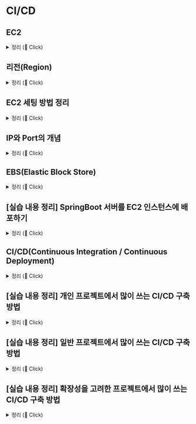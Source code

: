 # CI/CD

## EC2

<details>
   <summary> 정리 (📖 Click)</summary>
<br />

* EC2(Elastic Compute Cloud)
  * 컴퓨터를 빌려 원격으로 접속해 사용하는 서비스

-----------------------
</details>

## 리전(Region)

<details>
   <summary> 정리 (📖 Click)</summary>
<br />

* 인프라를 지리적으로 나누어 배포한 각각의 데이터 센터
  * 애플리케이션의 주된 사용자들의 위치와 지리적으로 가까운 리전을 선택하는 것이 유리하다.

-----------------------
</details>

## EC2 세팅 방법 정리

<details>
   <summary> 정리 (📖 Click)</summary>
<br />

* 추천 OS : ubuntu
* 인스턴스 : 인스턴스란, EC2에서 빌린 컴퓨터 한 대
* 키 페어 : EC2 인스턴스에 접속하기 위한 비밀번호(관리 필수)
* 네트워크 설정
  * 보안 그룹 : AWS 클라우드에서의 네트워크 보안
  * 인바운드 트래픽 : 외부에서 EC2 인스턴스로 보내는 트래픽
  * 아웃바운드 트래픽 : EC2 인스턴스에서 외부로 나가는 트래픽

#### 보안그룹 설정

* 방화벽(보안 그룹)
  * 설정 보안 그룸 설명 : 내가 배포할 백엔드 서버는 HTTP(80번)를 개방하겠다. 

![img.png](img.png)

![img_1.png](img_1.png)

-----------------------
</details>

## IP와 Port의 개념

<details>
   <summary> 정리 (📖 Click)</summary>
<br />

* IP : 네트워크 상에서의 특정 컴퓨터를 가리키는 주소
* Port : 한 컴퓨터 내에서 실행되고 있는 특정 프로그램의 주소
* 브라우저 창에 포트 번호를 입력하지 않는 이유
  * 주소 창에 도메인 주소를 입력해서 엔터를 누르면 브라우저는 기본적으로 80번 포트로 통신을 보내기 때문이다.

* 잘 알려진 포트(well-known port)란?
  * 0 ~ 1023번까지 포트 번호
  * 규약을 통해 역할이 정해져 있는 포트 번호
  * 정해놓은 규약을 꼭 지키지 않아도 무방하나 가급적이면 지키는 것을 권장한다. 

-----------------------
</details>

## EBS(Elastic Block Store)

<details>
   <summary> 정리 (📖 Click)</summary>
<br />

* EC2 안에 부착되어 있는 일종의 하드디스크
* 스토리지(storage), 볼륨(volume)이라고도 표현

-----------------------
</details>

## [실습 내용 정리] SpringBoot 서버를 EC2 인스턴스에 배포하기

<details>
   <summary> 정리 (📖 Click)</summary>
<br />

1. 스프링 부트를 실행시키기 위한 JDK를 설치하기

```text
sudo apt update && sudo apt install openjdk-17-jdk -y
```

2. EC2 인스턴스에서 클론하기

```text
git clone ~
```

3. application.yml 파일 직접 만들기

* application.yml과 같은 민감한 정보가 포함된 파일은 git으로 버전 관리를 하지 않는 것이 일반적이다.
* 따라서 application.yml 파일은 별도로 EC2 인스턴스에 올려주어야 한다.
* 하지만 application.yml 파일을 EC2 인스턴스에 올리는 작업보다는 application.yml 파일을 직접 만드는 게 훨씬 간단하다.

4. 서버 실행하기

```text
./gradlew clean build   
cd [프로젝트명]/build/libs
sudo java -jar [빌드된 JAR 파일명]
```

5. EC2 인스턴스의 탄력적 IP를 통해 배포한 SpringBoot 서버에 진입하기

![img_2.png](img_2.png)

-----------------------
</details>

## CI/CD(Continuous Integration / Continuous Deployment)

<details>
   <summary> 정리 (📖 Click)</summary>
<br />

* CI/CD(Continuous Integration / Continuous Deployment)
  * 테스트(Test), 통합(Merge), 배포(Deploy)의 과정을 자동화하는 것

![img_3.png](img_3.png)

* CI/CD를 구축할 때 사용하는 툴
  * Github Actions
  * Jenkins
  * Circle CI
  * Travis CI

* 현업에서 잘 사용되는 툴 : Github Actions, Jenkins
  * Github Actions는 별도 서버 구축 없이 Github에 내장되어 있는 Github Actions 기능을 사용할 수 있다.
  * 비용적인 측면도 유리하고 셋팅하는 데 시간을 쓸 필요도 없다.
  * https://tech.kakao.com/posts/516 : 카카오엔터프라이즈가 Github Actions를 사용하는 이유
  
* CI/CD 전체적인 흐름

![img_4.png](img_4.png)

1. 코드 작성 후 커밋
2. Github에 푸시
3. Push를 감지해서 Github Actions에 작성한 로직이 실행

   a. 빌드(Build)
   b. 테스트(Test)
   c. 배포(Deploy)
4. 서버에서 배포된 최신 코드로 서버 재실행

-----------------------
</details>

## [실습 내용 정리] 개인 프로젝트에서 많이 쓰는 CI/CD 구축 방법

<details>
   <summary> 정리 (📖 Click)</summary>
<br />

![img_5.png](img_5.png)

* 전체 CI/CD 흐름 분석하기
  * EC2에 접속하여 `git pull`을 활용해서 변경된 부분의 프로젝트 코드에 대해서만 업데이트 하기 때문에 CI/CD 속도가 빠르다.
  * CI/CD 툴로 Github Actions를 사용하기 때문에 인프라 구조가 복잡하지 않고 간단하다.
  * 빌드 작업을 EC2에서 진행하기 때문에 운영하고 있는 서버 성능에 영향을 미칠 수 있다.
  * Github 계정 정보가 해당 EC2에 저장되기 때문에 개인 프로젝트 또는 믿을만한 사람들과 같이 진행하는 토이 프로젝트의 경우에만 사용 가능하다.

1. AWS EC2 인스턴스 생성하기

![img_6.png](img_6.png)

![img_7.png](img_7.png)

![img_8.png](img_8.png)

![img_9.png](img_9.png)

![img_10.png](img_10.png)

* 보안 그룹 설명
  * SSH : 22번
  * HTTP : 80번(기본 포트)
  * TCP : 8080번(Spring-Boot 포트)

2. 리포지토리 클론하기

```text
git clone ~
```

▶ 빌드 과정에서 권한 오류가 발생한 경우 아래 명령어를 입력하여 실행 권한을 부여하면 된다.

```text
chmod +x ./gradlew
```

3. 빌드된 JAR 파일 실행하기

```text
sudo java -jar CICDTest-0.0.1-SNAPSHOT.jar
```

4. 결과 확인

![img_11.png](img_11.png)

5. 코드의 변경 사항을 매번 EC2에서 작업하기 번거로우므로 Github Actions 관련 파일을 작성하여 이를 자동화하기

```yaml
name: 개인 프로젝트에서 많이 쓰는 CI/CD 구축 방법 - 1

on:
  push:
    branches:
      - main

# Ref. https://github.com/appleboy/ssh-action
jobs:
  deploy:
    runs-on: ubuntu-latest
    steps:
      - name: SSH로 EC2에 접속하기
        uses: appleboy/ssh-action@v1.0.3  # 어떤 라이브러리를 사용할 것인지 기재하는 부분
        with:
          host: ${{ secrets.EC2_HOST }}
          username: ${{ secrets.EC2_USERNAME }}
          key: ${{ secrets.EC2_PRIVATE_KEY }}
          script_stop: true
          script: |
            cd /home/ubuntu/CI-CD-Test
            git pull origin main
            chmod +x ./gradlew
            ./gradlew clean build
            sudo fuser -k -n tcp 8080 || true
            nohup java -jar build/libs/*SNAPSHOT.jar > ./output.log 2>&1 &
```

6. 리포지토리 [settings]에서 `secrets` 설정

* EC2_HOST : Public IP(탄력적 IP 주소)
* EC2_USERNAME : EC2 인스턴스 생성 시 입력한 사용자 이름
* EC2_PRIVATE_KEY : EC2 인스턴스 생성 시 같이 만들었던 키 페어

![img_13.png](img_13.png)

7. 버전 관리를 하지 않는 `application.yml` 혹은 `application.properties` 파일에 대한 관리

```yaml
name: 개인 프로젝트에서 많이 쓰는 CI/CD 구축 방법 - 1

on:
  push:
    branches:
      - main

jobs:
  deploy:
    runs-on: ubuntu-latest

    # Ref. https://github.com/appleboy/ssh-action
    steps:
      - name: SSH로 EC2에 접속하기
        uses: appleboy/ssh-action@v1.0.3                                      # 어떤 라이브러리를 사용할 것인지 기재하는 부분
        env:
          APPLICATION_PROPERTIES: ${{ secrets.APPLICATION_PROPERTIES }}       # application.yml 파일 역시 secrets으로 등록
        with:
          host: ${{ secrets.EC2_HOST }}                                       # Public IP
          username: ${{ secrets.EC2_USERNAME }}                               # EC2 인스턴스 생성 시 입력한 사용자 이름
          key: ${{ secrets.EC2_PRIVATE_KEY }}                                 # EC2 인스턴스 생성 시 입력한 키 페어
          envs: ${{ secrets.APPLICATION_PROPERTIES }}                         # 위에서 등록한 어플리케이션 환경변수 등록
          script_stop: true

          # 순서 정리

          # 1. 경로 이동
          # 2. 기존에 application.yml 파일이 존재하는 경우 지우기
          # 3. git pull로 최신 소스 코드를 가져오기
          # 4. secrets에 등록한 환경변수를 application.yml 파일에 넣기(리눅스 입출력 >)
          # 5. 실행 권한 부여
          # 6. 빌드 작업 수행
          # 7. 포트 충돌을 방지하기 위해 8080번 포트를 사용하지 못하도록 하기
          # 8. 백그라운드로 애플리케이션을 실행
          script: |
            cd /home/ubuntu/CI-CD-Test
            rm -rf src/main/resources/application.yml                         
            git pull origin main
            echo "$APPLICATION_PROPERTIES" > src/main/resources/application.yml
            chmod +x ./gradlew
            ./gradlew clean build
            sudo fuser -k -n tcp 8080 || true
            nohup java -jar build/libs/*SNAPSHOT.jar > ./output.log 2>&1 &
```

#### ※ 발생했던 오류

![img_12.png](img_12.png)

* secrets 변수 정의 오류에서 비롯됨

-----------------------
</details>

## [실습 내용 정리] 일반 프로젝트에서 많이 쓰는 CI/CD 구축 방법

<details>
   <summary> 정리 (📖 Click)</summary>
<br />

![img_14.png](img_14.png)

* 전체 CI/CD 흐름 분석하기
  * 빌드 작업을 Github Actions에서 하기 때문에 운영 서버의 성능에 영향을 미치지 않는다.
  * CI/CD 툴로 Github Actions만 사용하기 때문에 인프라 구조가 복잡하지 않고 간단하다.
  * 무중단 배포를 구현하거나 여러 EC2 인스턴스에 배포를 해야 하는 상황이라면, 직접 Github Actions 스크립트를 작성해서 구현해야 한다.

```yaml
name: 일반 프로젝트에서 많이 쓰는 CI/CD 구축 방법

on:
  push:
    branches:
      - main

jobs:
  deploy:
    runs-on: ubuntu-latest

    # Ref. https://github.com/appleboy/ssh-action
    steps:
      - name: Github Repository에 올린 파일들을 불러오기
        uses: actions/checkout@v4

      - name: JDK 17 version 설치하기
        uses: actions/setup-java@v4
        with:
          distribution: temurin
          java-version: 17

      - name: 버전 관리를 하지 않는 application.yml 파일 작성하기
        run: echo "${{ secrets.APPLICATION_PROPERTIES }}" > ./src/main/resources/application.yml

      - name: 권한 부여
        run: chmod +x ./gradlew

      - name: 테스트 및 빌드하기
        run: ./gradlew clean build

      - name: 빌드된 파일의 이름을 다루기 편하게 변경하기
        run: mv ./build/libs/*SNAPSHOT.jar ./project.jar

      - name: SCP로 EC2에 빌드된 파일을 전송하기
        uses: appleboy/scp-action@v0.1.7
        with:
          host: ${{ secrets.EC2_HOST }}
          username: ${{ secrets.EC2_USERNAME }}
          key: ${{ secrets.EC2_PRIVATE_KEY }}
          source: project.jar
          target: /home/ubuntu/CI-CD-Test/result

      - name: SSH로 EC2에 접속하기
        uses: appleboy/ssh-action@v1.0.3                                      # 어떤 라이브러리를 사용할 것인지 기재하는 부분
        with:
          host: ${{ secrets.EC2_HOST }}                                       # Public IP
          username: ${{ secrets.EC2_USERNAME }}                               # EC2 인스턴스 생성 시 입력한 사용자 이름
          key: ${{ secrets.EC2_PRIVATE_KEY }}                                 # EC2 인스턴스 생성 시 입력한 키 페어
          script_stop: true

          # 순서 정리

          # 1. current 폴더 : 현재 실행 중인 프로그램만 모아 놓은 것
          # 2. 있다면 해당 폴더를 지우고 새로 만들기
          # 3. 최신 소스코드를 target에 SCP로 전송한 후 마지막에 지워주기
          script: |
            rm -rf /home/ubuntu/CI-CD-Test/current
            mkdir /home/ubuntu/CI-CD-Test/current
            mv /home/ubuntu/CI-CD-Test/result/project.jar /home/ubuntu/CI-CD-Test/current/project.jar
            cd /home/ubuntu/CI-CD-Test/current
            sudo fuser -k -n tcp 8080 || true
            nohup java -jar project.jar > ./output.log 2>&1 &
            rm -rf /home/ubuntu/CI-CD-Test/result
```

-----------------------
</details>

## [실습 내용 정리] 확장성을 고려한 프로젝트에서 많이 쓰는 CI/CD 구축 방법

<details>
   <summary> 정리 (📖 Click)</summary>
<br />

![img_15.png](img_15.png)

* CodeDeploy를 사용하는 이유
  * CodeDeploy는 수많은 AWS EC2에 배포를 쉽게 할 수 있도록 도와준다.
  * CodeDeploy에 무중단 배포 기능이 내재되어 있어 손쉽게 무중단 배포를 진행할 수 있다.
  * 서버가 여러 대이더라도 자동 배포를 쉽게 구축할 수 있다.
  * 쉽게 무중단 배포를 적용시킬 수 있다.
  * CodeDeploy를 사용함으로써 인프라 구조가 이전 실습에 비해 복잡해졌다. 구조가 복잡해짐에 따라 관리 비용, 유지보수 비용, 난이도, 트러블 슈팅 어려움, 복잡도가 증가한다.
  * 서버를 여러 대 이상 구동해야 하거나 무중단 배포가 중요한 서비스일 때 주로 활용한다.
  * 복잡한 인프라가 실력을 보장하진 않는다. 간단한 프로젝트에서 이런 복잡한 인프라를 가져가면 오버 엔지니어링 평가를 듣게 될 것이다.

-----------------------
</details>